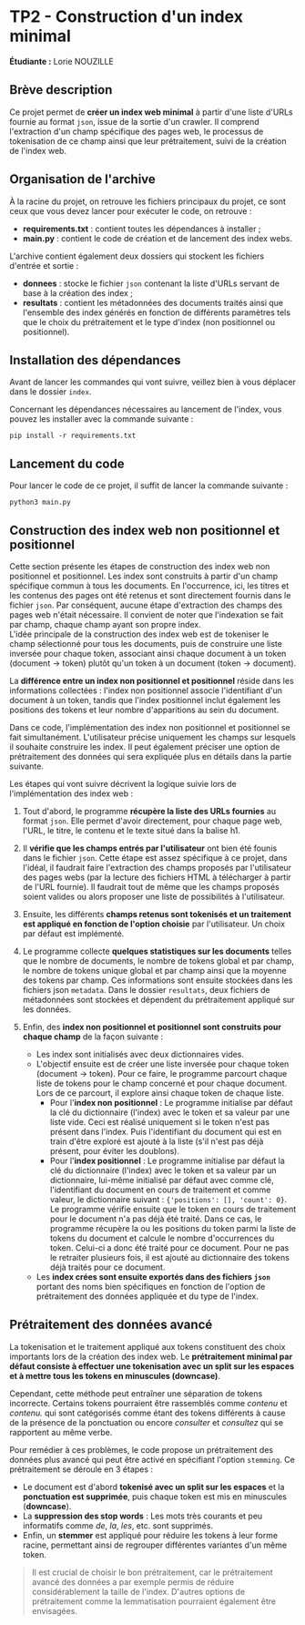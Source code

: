 # TP2 - Construction d'un index minimal

**Étudiante :** Lorie NOUZILLE

## Brève description

Ce projet permet de **créer un index web minimal** à partir d'une liste d'URLs fournie au format `json`, issue de la sortie d'un crawler. Il comprend l'extraction d'un champ spécifique des pages web, le processus de tokenisation de ce champ ainsi que leur prétraitement, suivi de la création de l'index web.

## Organisation de l'archive 

À la racine du projet, on retrouve les fichiers principaux du projet, ce sont ceux que vous devez lancer pour exécuter le code, on retrouve : 
*   **requirements.txt** : contient toutes les dépendances à installer ;
*   **main.py** : contient le code de création et de lancement des index webs.

L'archive contient également deux dossiers qui stockent les fichiers d'entrée et sortie : 
*   **donnees** : stocke le fichier `json` contenant la liste d'URLs servant de base à la création des index ; 
*   **resultats** : contient les métadonnées des documents traités ainsi que l'ensemble des index générés en fonction de différents paramètres tels que le choix du prétraitement et le type d'index (non positionnel ou positionnel).

## Installation des dépendances 

Avant de lancer les commandes qui vont suivre, veillez bien à vous déplacer dans le dossier `index`. 

Concernant les dépendances nécessaires au lancement de l'index, vous pouvez les installer avec la commande suivante : 

```
pip install -r requirements.txt
```

## Lancement du code 

Pour lancer le code de ce projet, il suffit de lancer la commande suivante : 

```
python3 main.py
```

## Construction des index web non positionnel et positionnel 

Cette section présente les étapes de construction des index web non positionnel et positionnel. Les index sont construits à partir d'un champ spécifique commun à tous les documents. En l'occurrence, ici, les titres et les contenus des pages ont été retenus et sont directement fournis dans le fichier `json`. Par conséquent, aucune étape d'extraction des champs des pages web n'était nécessaire. Il convient de noter que l'indexation se fait par champ, chaque champ ayant son propre index.   
L'idée principale de la construction des index web est de tokeniser le champ sélectionné pour tous les documents, puis de construire une liste inversée pour chaque token, associant ainsi chaque document à un token (document -> token) plutôt qu'un token à un document (token -> document).

La **différence entre un index non positionnel et positionnel** réside dans les informations collectées : l'index non positionnel associe l'identifiant d'un document à un token, tandis que l'index positionnel inclut également les positions des tokens et leur nombre d'apparitions au sein du document.    

Dans ce code, l'implémentation des index non positionnel et positionnel se fait simultanément. L'utilisateur précise uniquement les champs sur lesquels il souhaite construire les index. Il peut également préciser une option de prétraitement des données qui sera expliquée plus en détails dans la partie suivante. 

Les étapes qui vont suivre décrivent la logique suivie lors de l'implémentation des index web : 

1. Tout d'abord, le programme **récupère la liste des URLs fournies** au format `json`. Elle permet d'avoir directement, pour chaque page web, l'URL, le titre, le contenu et le texte situé dans la balise h1. 

2. Il **vérifie que les champs entrés par l'utilisateur** ont bien été founis dans le fichier `json`. Cette étape est assez spécifique à ce projet, dans l'idéal, il faudrait faire l'extraction des champs proposés par l'utilisateur des pages webs (par la lecture des fichiers HTML à télécharger à partir de l'URL fournie). Il faudrait tout de même que les champs proposés soient valides ou alors proposer une liste de possibilités à l'utilisateur.

3. Ensuite, les différents **champs retenus sont tokenisés et un traitement est appliqué en fonction de l'option choisie** par l'utilisateur. Un choix par défaut est implémenté.

4. Le programme collecte **quelques statistiques sur les documents** telles que le nombre de documents, le nombre de tokens global et par champ, le nombre de tokens unique global et par champ ainsi que la moyenne des tokens par champ. Ces informations sont ensuite stockées dans les fichiers json `metadata`. Dans le dossier `resultats`, deux fichiers de métadonnées sont stockées et dépendent du prétraitement appliqué sur les données. 

5. Enfin, des **index non positionnel et positionnel sont construits pour chaque champ** de la façon suivante : 
    *   Les index sont initialisés avec deux dictionnaires vides. 
    *   L'objectif ensuite est de créer une liste inversée pour chaque token (document -> token). Pour ce faire, le programme parcourt chaque liste de tokens pour le champ concerné et pour chaque document. Lors de ce parcourt, il explore ainsi chaque token de chaque liste. 
        *   Pour l'**index non positionnel** : Le programme initialise par défaut la clé du dictionnaire (l'index) avec le token et sa valeur par une liste vide. Ceci est réalisé uniquement si le token n'est pas présent dans l'index. Puis l'identifiant du document qui est en train d'être exploré est ajouté à la liste (s'il n'est pas déjà présent, pour éviter les doublons). 
        *   Pour l'**index positionnel** : Le programme initialise par défaut la clé du dictionnaire (l'index) avec le token et sa valeur par un dictionnaire, lui-même initialisé par défaut avec comme clé, l'identifiant du document en cours de traitement et comme valeur, le dictionnaire suivant : `{'positions': [], 'count': 0}`. Le programme vérifie ensuite que le token en cours de traitement pour le document n'a pas déjà été traité. Dans ce cas, le programme récupère la ou les positions du token parmi la liste de tokens du document et calcule le nombre d'occurrences du token. Celui-ci a donc été traité pour ce document. Pour ne pas le retraiter plusieurs fois, il est ajouté au dictionnaire des tokens déjà traités pour ce document. 
    *   Les **index crées sont ensuite exportés dans des fichiers `json`** portant des noms bien spécifiques en fonction de l'option de prétraitement des données appliquée et du type de l'index. 

## Prétraitement des données avancé 

La tokenisation et le traitement appliqué aux tokens constituent des choix importants lors de la création des index web. Le **prétraitement minimal par défaut consiste à effectuer une tokenisation avec un split sur les espaces et à mettre tous les tokens en minuscules (downcase)**. 

Cependant, cette méthode peut entraîner une séparation de tokens incorrecte. Certains tokens pourraient être rassemblés comme *contenu* et *contenu.* qui sont catégorisés comme étant des tokens différents à cause de la présence de la ponctuation ou encore *consulter* et *consultez* qui se rapportent au même verbe.         

Pour remédier à ces problèmes, le code propose un prétraitement des données plus avancé qui peut être activé en spécifiant l'option `stemming`. Ce prétraitement se déroule en 3 étapes :
*   Le document est d'abord **tokenisé avec un split sur les espaces** et la **ponctuation est supprimée**, puis chaque token est mis en minuscules (**downcase**).
*   La **suppression des stop words** : Les mots très courants et peu informatifs comme *de*, *la*, *les*, etc. sont supprimés. 
*   Enfin, un **stemmer** est appliqué pour réduire les tokens à leur forme racine, permettant ainsi de regrouper différentes variantes d'un même token. 

> Il est crucial de choisir le bon prétraitement, car le prétraitement avancé des données a par exemple permis de réduire considérablement la taille de l'index. D'autres options de prétraitement comme la lemmatisation pourraient également être envisagées.